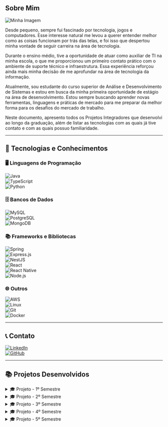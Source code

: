 ## Sobre Mim  
![Minha Imagem](URL_DA_SUA_IMAGEM_AQUI)

Desde pequeno, sempre fui fascinado por tecnologia, jogos e computadores. Esse interesse natural me levou a querer entender melhor como as coisas funcionam por trás das telas, e foi isso que despertou minha vontade de seguir carreira na área de tecnologia.

Durante o ensino médio, tive a oportunidade de atuar como auxiliar de TI na minha escola, o que me proporcionou um primeiro contato prático com o ambiente de suporte técnico e infraestrutura. Essa experiência reforçou ainda mais minha decisão de me aprofundar na área de tecnologia da informação.

Atualmente, sou estudante do curso superior de Análise e Desenvolvimento de Sistemas e estou em busca da minha primeira oportunidade de estágio na área de desenvolvimento. Estou sempre buscando aprender novas ferramentas, linguagens e práticas de mercado para me preparar da melhor forma para os desafios do mercado de trabalho.

Neste documento, apresento todos os Projetos Integradores que desenvolvi ao longo da graduação, além de listar as tecnologias com as quais já tive contato e com as quais possuo familiaridade.

---

## 🚀 Tecnologias e Conhecimentos  

### 🖥️ Linguagens de Programação  
![Java](https://img.shields.io/badge/Java-ED8B00?style=for-the-badge&logo=java&logoColor=white)  
![TypeScript](https://img.shields.io/badge/TypeScript-007ACC?style=for-the-badge&logo=typescript&logoColor=white)  
![Python](https://img.shields.io/badge/Python-3776AB?style=for-the-badge&logo=python&logoColor=white)  

### 🗄️ Bancos de Dados  
![MySQL](https://img.shields.io/badge/MySQL-4479A1?style=for-the-badge&logo=mysql&logoColor=white)  
![PostgreSQL](https://img.shields.io/badge/PostgreSQL-316192?style=for-the-badge&logo=postgresql&logoColor=white)  
![MongoDB](https://img.shields.io/badge/MongoDB-4EA94B?style=for-the-badge&logo=mongodb&logoColor=white)  

### 📚 Frameworks e Bibliotecas  
![Spring](https://img.shields.io/badge/Spring-6DB33F?style=for-the-badge&logo=spring&logoColor=white)  
![Express.js](https://img.shields.io/badge/Express.js-000000?style=for-the-badge&logo=express&logoColor=white)  
![NestJS](https://img.shields.io/badge/NestJS-E0234E?style=for-the-badge&logo=nestjs&logoColor=white)  
![React](https://img.shields.io/badge/React-20232A?style=for-the-badge&logo=react&logoColor=61DAFB)  
![React Native](https://img.shields.io/badge/React_Native-20232A?style=for-the-badge&logo=react&logoColor=61DAFB)  
![Node.js](https://img.shields.io/badge/Node.js-43853D?style=for-the-badge&logo=node.js&logoColor=white)  

### 🌐 Outros  
![AWS](https://img.shields.io/badge/AWS-FF9900?style=for-the-badge&logo=amazon-aws&logoColor=white)  
![Linux](https://img.shields.io/badge/Linux-FCC624?style=for-the-badge&logo=linux&logoColor=black)  
![Git](https://img.shields.io/badge/Git-F05032?style=for-the-badge&logo=git&logoColor=white)  
![Docker](https://img.shields.io/badge/Docker-2496ED?style=for-the-badge&logo=docker&logoColor=white)  

---

## 📞 Contato  
[![LinkedIn](https://img.shields.io/badge/LinkedIn-0077B5?style=for-the-badge&logo=linkedin&logoColor=white)](URL_DO_SEU_LINKEDIN)  
[![GitHub](https://img.shields.io/badge/GitHub-181717?style=for-the-badge&logo=github&logoColor=white)](URL_DO_SEU_GITHUB)

---

## 📚 Projetos Desenvolvidos  

<details>
  <summary>🎓 Projeto - 1º Semestre</summary>

### 📌 Empresa Parceira  
Cliente interno com Professores Egydio e Jean como, respectivamente, P2 e M2

### ❗ Problema  
O desafio deste projeto foi implementar um site a respeito da metodologia ágil scrum, podendo levar uma pessoa sem conhecimento nenhum do topico ate o ponto de poder ensinar para os funcionarios de sua empresa

### 💡 Solução  
![Imagem Ilustrativa](./assets/videoapi.gif)

<details>
  <summary>Detalhes</summary>
  Scrum Academy é um projeto que busca disseminar o método Scrum de maneira fácil e acessível. No Scrum Academy, buscamos reunir todo o conteúdo de Scrum num só lugar e apresentar ao estudante interessado suas ferramentas, métodos, características e aplicações.

Nosso site permite que qualquer pessoa com ou sem experiência com a metodologia aprenda desde as ferramentas básicas até dicas de como aprimorar suas habilidades pessoais no dia a dia do trabalho.
</details>

### 🔗 Repositório  
[Link para o repositório](https://github.com/ColossusAPI/ScrumAcademy)
 
### 🛠️ Tecnologias Utilizadas  

- **Python**: Utilizado para o desenvolvimento da lógica de negócio e rotas do backend junto do flask, a logica do questionario foi feita utilizando python.

- **HTML**: Utilizado na estruturação das páginas web, garantindo a organização semântica dos elementos na interface do usuário.

- **CSS**: Responsável pela estilização das páginas, permitindo personalização visual e adequação à identidade visual do projeto.

- **Bootstrap**: Framework utilizado para agilizar o desenvolvimento do front-end com componentes responsivos e estilos prontos, otimizando a criação da interface com foco em usabilidade e compatibilidade entre dispositivos.


### 👨‍💻 Contribuições Pessoais  
Durante o desenvolvimento do projeto *ScrumAcademy*, atuei ativamente em diversas partes do sistema, contribuindo tanto no front-end quanto no back-end.

No back-end, trabalhei principalmente com **Python**, ajudando na construção da lógica de negócio e nas rotinas de manipulação de dados. Além disso, participei da integração entre diferentes partes do sistema e na organização das tarefas em equipe, seguindo práticas de versionamento no GitHub.

No front-end, contribuí na estruturação de páginas com **HTML** e **CSS**, utilizando **Bootstrap** para tornar a interface responsiva e amigável. Colaborei também com ajustes visuais e melhorias de usabilidade da aplicação.

Todas as atividades foram realizadas de forma colaborativa com a equipe, aplicando práticas ágeis como o Scrum, com foco na entrega contínua de valor e boa comunicação entre os membros.
### 📈 Hard Skills  
- **Python** – Faço/uso com autonomia  
- **HTML** – Tenho conhecimento básico e consigo aplicar em projetos simples  
- **CSS** – Tenho conhecimento básico e consigo realizar ajustes visuais simples  
- **Bootstrap** – Conhecimento básico, utilizado para estruturar layouts e aplicar componentes prontos

### 🤝 Soft Skills  
Durante o desenvolvimento do projeto, atuei como membro do Dev Team, contribuindo diretamente com as entregas técnicas e colaborando com os demais integrantes da equipe.  

Ao longo do processo, desenvolvi habilidades de **trabalho em equipe**, mantendo uma boa comunicação com os colegas para garantir alinhamento nas tarefas e eficiência na divisão das responsabilidades.  

Também pratiquei a **comunicação interpessoal**, participando de reuniões frequentes, tirando dúvidas, dando sugestões e ajudando na resolução de problemas em grupo.  

Essas habilidades foram essenciais para manter a organização e o progresso do projeto, mesmo sem atuar diretamente nos papéis de Scrum Master ou Product Owner.

</details>

<details>
  <summary>🎓 Projeto - 2º Semestre</summary>
  
### 📌 Empresa Parceira  
Informe a empresa ou professor responsável.

### ❗ Problema  
Descreva o problema enfrentado.

### 💡 Solução  
Explique a solução desenvolvida.  
![Imagem Ilustrativa](URL_DA_IMAGEM_AQUI)

<details>
  <summary>Detalhes</summary>
  Informações adicionais do projeto.
</details>

### 🔗 Repositório  
[Link para o repositório](URL_DO_REPOSITORIO_AQUI)

### 🛠️ Tecnologias Utilizadas  
Liste tecnologias e onde foram aplicadas.

### 👨‍💻 Contribuições Pessoais  
Descreva suas contribuições e papel no time.

### 📈 Hard Skills  
- **Tecnologia X** – Faço/uso com autonomia  
- **Tecnologia Y** – Consigo ensinar

### 🤝 Soft Skills  
Descreva situações reais onde aplicou soft skills.
</details>

<details>
  <summary>🎓 Projeto - 3º Semestre</summary>
  
### 📌 Empresa Parceira  
Informe a empresa ou professor responsável.

### ❗ Problema  
Descreva o problema enfrentado.

### 💡 Solução  
Explique a solução desenvolvida.  
![Imagem Ilustrativa](URL_DA_IMAGEM_AQUI)

<details>
  <summary>Detalhes</summary>
  Informações adicionais do projeto.
</details>

### 🔗 Repositório  
[Link para o repositório](URL_DO_REPOSITORIO_AQUI)

### 🛠️ Tecnologias Utilizadas  
Liste tecnologias e onde foram aplicadas.

### 👨‍💻 Contribuições Pessoais  
Descreva suas contribuições e papel no time.

### 📈 Hard Skills  
- **Tecnologia X** – Faço/uso com autonomia  
- **Tecnologia Y** – Consigo ensinar

### 🤝 Soft Skills  
Descreva situações reais onde aplicou soft skills.
</details>

<details>
  <summary>🎓 Projeto - 4º Semestre</summary>
  
### 📌 Empresa Parceira  
Informe a empresa ou professor responsável.

### ❗ Problema  
Descreva o problema enfrentado.

### 💡 Solução  
Explique a solução desenvolvida.  
![Imagem Ilustrativa](URL_DA_IMAGEM_AQUI)

<details>
  <summary>Detalhes</summary>
  Informações adicionais do projeto.
</details>

### 🔗 Repositório  
[Link para o repositório](URL_DO_REPOSITORIO_AQUI)

### 🛠️ Tecnologias Utilizadas  
Liste tecnologias e onde foram aplicadas.

### 👨‍💻 Contribuições Pessoais  
Descreva suas contribuições e papel no time.

### 📈 Hard Skills  
- **Tecnologia X** – Faço/uso com autonomia  
- **Tecnologia Y** – Consigo ensinar

### 🤝 Soft Skills  
Descreva situações reais onde aplicou soft skills.
</details>

<details>
  <summary>🎓 Projeto - 5º Semestre</summary>
  
### 📌 Empresa Parceira  
Informe a empresa ou professor responsável.

### ❗ Problema  
Descreva o problema enfrentado.

### 💡 Solução  
Explique a solução desenvolvida.  
![Imagem Ilustrativa](URL_DA_IMAGEM_AQUI)

<details>
  <summary>Detalhes</summary>
  Informações adicionais do projeto.
</details>

### 🔗 Repositório  
[Link para o repositório](URL_DO_REPOSITORIO_AQUI)

### 🛠️ Tecnologias Utilizadas  
Liste tecnologias e onde foram aplicadas.

### 👨‍💻 Contribuições Pessoais  
Descreva suas contribuições e papel no time.

### 📈 Hard Skills  
- **Tecnologia X** – Faço/uso com autonomia  
- **Tecnologia Y** – Consigo ensinar

### 🤝 Soft Skills  
Descreva situações reais onde aplicou soft skills.
</details>
